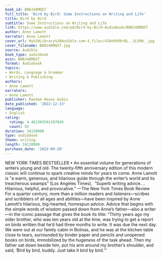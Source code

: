 ```yaml
---
book_id: B0BJ48MQ5T
full_title: 'Bird by Bird: Some Instructions on Writing and Life'
title: Bird by Bird
subtitle: Some Instructions on Writing and Life
link: https://www.audible.com/pd/Bird-by-Bird-Audiobook/B0BJ48MQ5T
author: Anne Lamott
narrator: Anne Lamott
cover_url: My%20Library%20Audible.com-4_files/41Oo9hR8rBL._SL500_.jpg
cover_filename: B0BJ48MQ5T.jpg
source: Audible
book_type: audiobook
asin: B0BJ48MQ5T
format: Audiobook
topics:
- Words, Language & Grammar
- Writing & Publishing
authors:
- Anne Lamott
narrators:
- Anne Lamott
publisher: Random House Audio
date_published: '2022-12-13'
language:
- English
rating:
  rating: 4.462365591397849
  count: 93
duration: 24120000
type: audiobook
theme: writing
length: 24120000
purchase_date: '2023-09-20'
---
```

NEW YORK TIMES BESTSELLER • An essential volume for generations of writers young and old. The twenty-fifth anniversary edition of this modern classic will continue to spark creative minds for years to come. Anne Lamott is "a warm, generous, and hilarious guide through the writer’s world and its treacherous swamps" (Los Angeles Times).   “Superb writing advice…. Hilarious, helpful, and provocative.” —The New York Times Book Review  For a quarter century, more than a million readers and listeners—scribes and scribblers of all ages and abilities—have been inspired by Anne Lamott’s hilarious, big-hearted, homespun advice. Advice that begins with the simple words of wisdom passed down from Anne’s father—also a writer—in the iconic passage that gives the book its title:  “Thirty years ago my older brother, who was ten years old at the time, was trying to get a report on birds written that he’d had three months to write. It was due the next day. We were out at our family cabin in Bolinas, and he was at the kitchen table close to tears, surrounded by binder paper and pencils and unopened books on birds, immobilized by the hugeness of the task ahead. Then my father sat down beside him, put his arm around my brother’s shoulder, and said, ‘Bird by bird, buddy. Just take it bird by bird.’”

